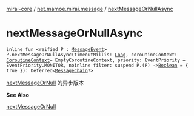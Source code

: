 [mirai-core](../index.md) / [net.mamoe.mirai.message](index.md) / [nextMessageOrNullAsync](./next-message-or-null-async.md)

# nextMessageOrNullAsync

`inline fun <reified P : `[`MessageEvent`](-message-event/index.md)`> P.nextMessageOrNullAsync(timeoutMillis: `[`Long`](https://kotlinlang.org/api/latest/jvm/stdlib/kotlin/-long/index.html)`, coroutineContext: `[`CoroutineContext`](https://kotlinlang.org/api/latest/jvm/stdlib/kotlin.coroutines/-coroutine-context/index.html)` = EmptyCoroutineContext, priority: EventPriority = EventPriority.MONITOR, noinline filter: suspend P.(P) -> `[`Boolean`](https://kotlinlang.org/api/latest/jvm/stdlib/kotlin/-boolean/index.html)` = { true }): Deferred<`[`MessageChain`](../net.mamoe.mirai.message.data/-message-chain/index.md)`?>`

[nextMessageOrNull](next-message-or-null.md) 的异步版本

**See Also**

[nextMessageOrNull](next-message-or-null.md)

